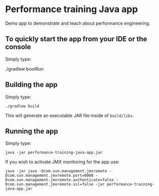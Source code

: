 # Performance training Java app

Demo app to demonstrate and teach about performance engineering.

## To quickly start the app from your IDE or the console

Simply type:

./gradlew bootRun

## Building the app

Simply type:

```./gradlew build```

This will generate an executable JAR file inside of `build/libs`.

## Running the app

Simply type:

`java -jar performance-training-java-app.jar`

If you wish to activate JMX monitoring for the app use:

```java -jar java -Dcom.sun.management.jmxremote -Dcom.sun.management.jmxremote.port=8008 -Dcom.sun.management.jmxremote.authenticate=false -Dcom.sun.management.jmxremote.ssl=false -jar performance-training-java-app.jar```
